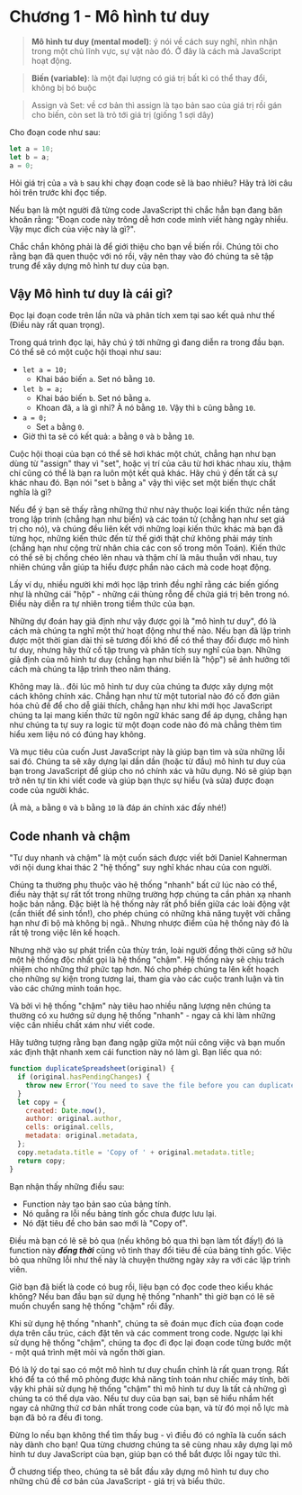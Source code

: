 # Chương 1 - Mô hình tư duy

> **Mô hình tư duy (mental model)**: ý nói về cách suy nghĩ, nhìn nhận trong một chủ lĩnh vực, sự vật nào đó. Ở đây là cách mà JavaScript hoạt động.

> **Biến (variable)**: là một đại lượng có giá trị bất kì có thể thay đổi, không bị bó buộc

> Assign và Set: về cơ bản thì assign là tạo bản sao của giá trị rồi gán cho biến, còn set là trỏ tới giá trị (giống 1 sợi dây)

Cho đoạn code như sau:

```jsx
let a = 10;
let b = a;
a = 0;
```

Hỏi giá trị của `a` và `b` sau khi chạy đoạn code sẽ là bao nhiêu? Hãy trả lời câu hỏi trên trước khi đọc tiếp.

Nếu bạn là một người đã từng code JavaScript thì chắc hẳn bạn đang băn khoăn rằng: "Đoạn code này trông dễ hơn code mình viết hàng ngày nhiều. Vậy mục đích của việc này là gì?".

Chắc chắn không phải là để giới thiệu cho bạn về biến rồi. Chúng tôi cho rằng bạn đã quen thuộc với nó rồi, vậy nên thay vào đó chúng ta sẽ tập trung để xây dựng mô hình tư duy của bạn.

## Vậy Mô hình tư duy là cái gì?

Đọc lại đoạn code trên lần nữa và phân tích xem tại sao kết quả như thế (Điều này rất quan trọng).

Trong quá trình đọc lại, hãy chú ý tới những gì đang diễn ra trong đầu bạn. Có thể sẽ có một cuộc hội thoại như sau:

- `let a = 10;`
  - Khai báo biến `a`. Set nó bằng `10`.
- `let b = a;`
  - Khai báo biến `b`. Set nó bằng `a`.
  - Khoan đã, `a` là gì nhỉ? À nó bằng `10`. Vậy thì `b` cũng bằng `10`.
- `a = 0;`
  - Set `a` bằng `0`.
- Giờ thì ta sẽ có kết quả: `a` bằng `0` và `b` bằng `10`.

Cuộc hội thoại của bạn có thể sẽ hơi khác một chút, chẳng hạn như bạn dùng từ "assign" thay vì "set", hoặc vị trí của câu từ hơi khác nhau xíu, thậm chí cũng có thể là bạn ra luôn một kết quả khác. Hãy chú ý đến tất cả sự khác nhau đó. Bạn nói "set `b` bằng `a`" vậy thì việc set một biến thực chất nghĩa là gì?

Nếu để ý bạn sẽ thấy rằng những thứ như này thuộc loại kiến thức nền tảng trong lập trình (chẳng hạn như biến) và các toán tử (chẳng hạn như set giá trị cho nó), và chúng đều liên kết với những loại kiến thức khác mà bạn đã từng học, những kiến thức đến từ thế giới thật chứ không phải máy tính (chẳng hạn như cộng trừ nhân chia các con số trong môn Toán). Kiến thức có thể sẽ bị chồng chéo lên nhau và thậm chí là mâu thuẫn với nhau, tuy nhiên chúng vẫn giúp ta hiểu được phần nào cách mà code hoạt động.

Lấy ví dụ, nhiều người khi mới học lập trình đều nghĩ rằng các biến giống như là những cái "hộp" - những cái thùng rỗng để chứa giá trị bên trong nó. Điều này diễn ra tự nhiên trong tiềm thức của bạn.

Những dự đoán hay giả định như vậy được gọi là "mô hình tư duy", đó là cách mà chúng ta nghĩ một thứ hoạt động như thế nào. Nếu bạn đã lập trình được một thời gian dài thì sẽ tương đối khó để có thể thay đổi được mô hình tư duy, nhưng hãy thử cố tập trung và phân tích suy nghĩ của bạn. Những giả định của mô hình tư duy (chẳng hạn như biến là "hộp") sẽ ảnh hưởng tới cách mà chúng ta lập trình theo năm tháng.

Không may là.. đôi lúc mô hình tư duy của chúng ta được xây dựng một cách không chính xác. Chẳng hạn như từ một tutorial nào đó cố đơn giản hóa chủ đề để cho dễ giải thích, chẳng hạn như khi mới học JavaScript chúng ta lại mang kiến thức từ ngôn ngữ khác sang để áp dụng, chẳng hạn như chúng ta tự suy ra logic từ một đoạn code nào đó mà chẳng thèm tìm hiểu xem liệu nó có đúng hay không.

Và mục tiêu của cuốn Just JavaScript này là giúp bạn tìm và sửa những lỗi sai đó. Chúng ta sẽ xây dựng lại dần dần (hoặc từ đầu) mô hình tư duy của bạn trong JavaScript để giúp cho nó chính xác và hữu dụng. Nó sẽ giúp bạn trở nên tự tin khi viết code và giúp bạn thực sự hiểu (và sửa) được đoạn code của người khác.

(À mà, `a` bằng `0` và `b` bằng `10` là đáp án chính xác đấy nhé!)

## Code nhanh và chậm

"Tư duy nhanh và chậm" là một cuốn sách được viết bởi Daniel Kahnerman với nội dung khai thác 2 "hệ thống" suy nghĩ khác nhau của con người.

Chúng ta thường phụ thuộc vào hệ thống "nhanh" bất cứ lúc nào có thể, điều này thật sự rất tốt trong những trường hợp chúng ta cần phản xạ nhanh hoặc bản năng. Đặc biệt là hệ thống này rất phổ biến giữa các loài động vật (cần thiết để sinh tồn!), cho phép chúng có những khả năng tuyệt vời chẳng hạn như đi bộ mà không bị ngã.. Nhưng nhược điểm của hệ thống này đó là rất tệ trong việc lên kế hoạch.

Nhưng nhờ vào sự phát triển của thùy trán, loài người đồng thời cũng sở hữu một hệ thống độc nhất gọi là hệ thống "chậm". Hệ thống này sẽ chịu trách nhiệm cho những thứ phức tạp hơn. Nó cho phép chúng ta lên kết hoạch cho những sự kiện trong tương lai, tham gia vào các cuộc tranh luận và tin vào các chứng minh toán học.

Và bởi vì hệ thống "chậm" này tiêu hao nhiều năng lượng nên chúng ta thường có xu hướng sử dụng hệ thống "nhanh" - ngay cả khi làm những việc cần nhiều chất xám như viết code.

Hãy tưởng tượng rằng bạn đang ngập giữa một núi công việc và bạn muốn xác định thật nhanh xem cái function này nó làm gì. Bạn liếc qua nó:

```jsx
function duplicateSpreadsheet(original) {
  if (original.hasPendingChanges) {
    throw new Error('You need to save the file before you can duplicate it.');
  }
  let copy = {
    created: Date.now(),
    author: original.author,
    cells: original.cells,
    metadata: original.metadata,
  };
  copy.metadata.title = 'Copy of ' + original.metadata.title;
  return copy;
}
```

Bạn nhận thấy những điều sau:
- Function này tạo bản sao của bảng tính.
- Nó quẳng ra lỗi nếu bảng tính gốc chưa được lưu lại.
- Nó đặt tiêu đề cho bản sao mới là "Copy of".

Điều mà bạn có lẽ sẽ bỏ qua (nếu không bỏ qua thì bạn làm tốt đấy!) đó là function này ***đồng thời*** cũng vô tình thay đổi tiêu đề của bảng tính gốc. Việc bỏ qua những lỗi như thế này là chuyện thường ngày xảy ra với các lập trình viên.

Giờ bạn đã biết là code có bug rồi, liệu bạn có đọc code theo kiểu khác không? Nếu ban đầu bạn sử dụng hệ thống "nhanh" thì giờ bạn có lẽ sẽ muốn chuyển sang hệ thống "chậm" rồi đấy.

Khi sử dụng hệ thống "nhanh", chúng ta sẽ đoán mục đích của đoạn code dựa trên cấu trúc, cách đặt tên và các comment trong code. Ngược lại khi sử dụng hệ thống "chậm", chúng ta đọc đi đọc lại đoạn code từng bước một - một quá trình mệt mỏi và ngốn thời gian.

Đó là lý do tại sao có một mô hình tư duy chuẩn chỉnh là rất quan trọng. Rất khó để ta có thể mô phỏng được khả năng tính toán như chiếc máy tính, bởi vậy khi phải sử dụng hệ thống "chậm" thì mô hình tư duy là tất cả những gì chúng ta có thể dựa vào. Nếu tư duy của bạn sai, bạn sẽ hiểu nhầm hết ngay cả những thứ cơ bản nhất trong code của bạn, và từ đó mọi nỗ lực mà bạn đã bỏ ra đều đi tong.

Đừng lo nếu bạn không thể tìm thấy bug - vì điều đó có nghĩa là cuốn sách này dành cho bạn! Qua từng chương chúng ta sẽ cùng nhau xây dựng lại mô hình tư duy JavaScript của bạn, giúp bạn có thể bắt được lỗi ngay tức thì.

Ở chương tiếp theo, chúng ta sẽ bắt đầu xây dựng mô hình tư duy cho những chủ đề cơ bản của JavaScript - giá trị và biểu thức.